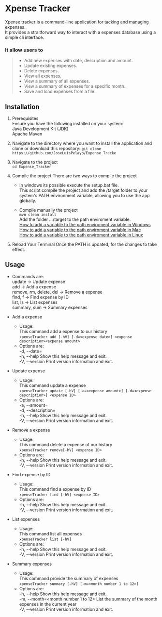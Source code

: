 # Xpense Tracker
Xpense tracker is a command-line application for tacking and managing expenses.  
It provides a straitforward way to interact with a expenses database using a simple cli interface.
  
### It allow users to
> - Add new expenses with date, description and amount.  
> - Update existing expenses.
> - Delete expenses.  
> - View all expenses.
> - View a summary of all expenses.
> - View a summary of expenses for a specific month.
> - Save and load expenses from a file.

## Installation
1. Prerequisites  
Ensure you have the following installed on your system:  
    Java Development Kit (JDK)  
    Apache Maven  

2. Navigate to the directory where you want to install the application and clone or download this repository:
     `git clone https://github.com/JoseLuisPelayo/Expense_Tracke`
   
3. Navigate to the project  
     `cd Expense_Tracker`
   
4. Compile the project
    There are two ways to compile the project
    - In windows its possible execute the setup.bat file.  
        This script compile the project and add the /target folder to your system's PATH environment variable, allowing you to use the app globally.

    - Compile manually the project  
      `mvn clean install`  
       Add the folder .../target to the path enviroment variable.  
             [How to add a variable to the path enviroment variable in Windows](https://learn.microsoft.com/en-us/previous-versions/office/developer/sharepoint-2010/ee537574(v=office.14))  
             [How to add a variable to the path enviroment variable in Mac](https://medium.com/@B-Treftz/macos-adding-a-directory-to-your-path-fe7f19edd2f7)  
             [How to add a variable to the path enviroment variable in Linux](https://www.redswitches.com/blog/path-variable-in-linux/#:~:text=variable%20in%20Ubuntu%3F-,To%20permanently%20add%20a%20directory%20to%20the%20PATH%20variable%20in,Save%20the%20file%20and%20exit.)

5. Reload Your Terminal
     Once the PATH is updated, for the changes to take effect.
      
## Usage
- Commands are:  
    update                   -> Update expense  
    add                      -> Add a expense  
    remove, rm, delete, del  -> Remove a expense  
    find, f                  -> Find expense by ID  
    list, ls                 -> List expenses  
    summary, sum             -> Summary expenses  

- Add a expense
  - Usage:  
   This command add a expense to our history  
    `xpenseTracker add [-hV] [-d=<expense date>] <expense description><expense amount>`  
  - Options are:  
    -d, --date=<expense date>  
       -h, --help         Show this help message and exit.  
    -V, --version      Print version information and exit.  

- Update expense  
  - Usage:  
    This command update a expense  
      `xpenseTracker update [-hV] [-a=<expense amount>] [-d=<expense description>] <expense ID>`  
  - Options are:  
  -a, --amount=<expense amount>  
  -d, --description=<expense description>  
  -h, --help         Show this help message and exit.  
  -V, --version      Print version information and exit.  

- Remove a expense  
  - Usage:  
  This command delete a expense of our history    
   `xpenseTracker remove[-hV] <expense ID>`    
  - Options are:  
  -h, --help         Show this help message and exit.    
  -V, --version      Print version information and exit.

- Find expense by ID  
  - Usage:  
This command find a expense by ID  
`xpenseTracker find [-hV] <expense ID>`  
  - Options are:  
  -h, --help         Show this help message and exit.  
  -V, --version      Print version information and exit.  

- List expenses  
  - Usage:  
This command list all expenses  
`xpenseTracker list [-hV]`  
  - Options are:  
  -h, --help      Show this help message and exit.  
  -V, --version   Print version information and exit.  

- Summary expenses  
  - Usage:  
This command provide the summary of  expenses    
 `xpenseTracker summary [-hV] [-m=<month number 1 to 12>]`  
  - Options are:  
  -h, --help      Show this help message and exit.  
  -m, --month=<month number 1 to 12>  List the summary of the month expenses in the current year  
  -V, --version   Print version information and exit.  

